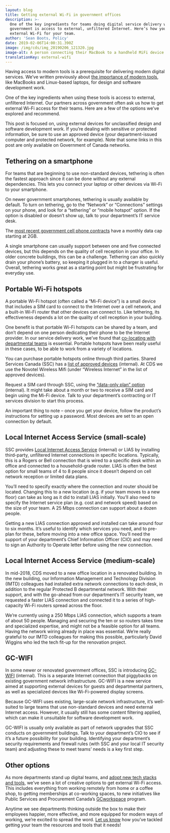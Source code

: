 ```yaml
---
layout: blog
title: Getting external Wi-Fi in government offices
description: >-
  One of the key ingredients for teams doing digital service delivery work in
  government is access to external, unfiltered Internet. Here’s how you can get
  external Wi-Fi for your team.
author: 'Sean Boots, Policy'
date: 2019-02-06T14:00:31.390Z
image: /img/cds/img_20190206_121320.jpg
image-alt: A person connecting their MacBook to a handheld MiFi device.
translationKey: external-wifi
---
```

Having access to modern tools is a prerequisite for delivering modern digital services. We’ve written previously about [the importance of modern tools](https://digital.canada.ca/2018/06/27/tools-to-do-good-work/), like MacBooks and Linux-based laptops, for design and software development work.

One of the key ingredients when using these tools is access to external, unfiltered Internet. Our partners across government often ask us how to get external Wi-Fi access for their teams. Here are a few of the options we’ve explored and recommend.

This post is focused on, using external devices for unclassified design and software development work. If you’re dealing with sensitive or protected information, be sure to use an approved device (your department-issued computer and protected network, for example). Note that some links in this post are only available on Government of Canada networks.

## Tethering on a smartphone

For teams that are beginning to use non-standard devices, tethering is often the fastest approach since it can be done without any external dependencies. This lets you connect your laptop or other devices via Wi-Fi to your smartphone.

On newer government smartphones, tethering is usually available by default. To turn on tethering, go to the “Network” or “Connections” settings on your phone, and look for a “tethering” or “mobile hotspot” option. If the option is disabled or doesn’t show up, talk to your department’s IT service desk.

The [most recent government cell phone contracts](https://www.canada.ca/en/shared-services/news/2017/10/government_of_canadaawardsnewcontractsforgovernmentcellularservi.html) have a monthly data cap starting at 2GB.

A single smartphone can usually support between one and five connected devices, but this depends on the quality of cell reception in your office. In older concrete buildings, this can be a challenge. Tethering can also quickly drain your phone’s battery, so keeping it plugged in to a charger is useful. Overall, tethering works great as a starting point but might be frustrating for everyday use.

## Portable Wi-Fi hotspots

A portable Wi-Fi hotspot (often called a “Mi-Fi device”) is a small device that includes a SIM card to connect to the Internet over a cell network, and a built-in Wi-Fi router that other devices can connect to. Like tethering, its effectiveness depends a lot on the quality of cell reception in your building.

One benefit is that portable Wi-Fi hotspots can be shared by a team, and don’t depend on one person dedicating their phone to be the Internet provider.  In our service delivery work, we’ve found that [co-locating with departmental teams](https://digital.canada.ca/2018/02/15/b-colocating-with-nrcan/) is essential. Portable hotspots have been really useful in these cases, to be able to work from a variety of locations.

You can purchase portable hotspots online through third parties. Shared Services Canada (SSC) has a [list of approved devices](http://www.gcpedia.gc.ca/wiki/Voice_Services_Ordering) (internal). At CDS we use the Novotel Wireless Mifi (under “Wireless Internet” in the list of approved devices).

Request a SIM card through SSC, using the [“data-only plan” option](http://service.ssc-spc.gc.ca/en/services/communicating/mobile-dev-phones/mobile-users) (internal). It might take about a month or two to receive a SIM card and begin using the Mi-Fi device. Talk to your department’s contracting or IT services division to start this process.

An important thing to note – once you get your device, follow the product’s instructions for setting up a password. Most devices are set to an open connection by default.

## Local Internet Access Service (small-scale)

SSC provides [Local Internet Access Service](http://service.ssc-spc.gc.ca/en/services/infrastructure/network-infra/internet-admin) (internal) or LIAS by installing third-party, unfiltered Internet connections in specific locations. Typically, this is a Rogers or Bell connection that is wired to a specific desk within an office and connected to a household-grade router. LIAS is often the best option for small teams of 4 to 8 people since it doesn’t depend on cell network reception or limited data plans.

You’ll need to specify exactly where the connection and router should be located. Changing this to a new location (e.g. if your team moves to a new floor) can take as long as it did to install LIAS initially. You’ll also need to specify the Internet service plan (e.g. cost and network speed) based on the size of your team. A 25 Mbps connection can support about a dozen people.

Getting a new LIAS connection approved and installed can take around four to six months. It’s useful to identify which services you need, and to pre-plan for these, before moving into a new office space. You’ll need the support of your department’s Chief Information Officer (CIO) and may need to sign an Authority to Operate letter before using the new connection.

## Local Internet Access Service (medium-scale)

In mid-2018, CDS moved to a new office location in a renovated building. In the new building, our Information Management and Technology Division (IMTD) colleagues had installed extra network connections to each desk, in addition to the regular Protected B departmental network. With their support, and with the go-ahead from our department’s IT security team, we requested a faster LIAS connection and connected it to a series of high-capacity Wi-Fi routers spread across the floor.

We’re currently using a 250 Mbps LIAS connection, which supports a team of about 50 people. Managing and securing the ten or so routers takes time and specialized expertise, and might not be a feasible option for all teams. Having the network wiring already in place was essential. We’re really grateful to our IMTD colleagues for making this possible, particularly David Wiggins who led the tech fit-up for the renovation project.

## GC-WIFI

In some newer or renovated government offices, SSC is introducing [GC-WIFI](http://service.ssc-spc.gc.ca/en/services/infrastructure/network-infra/intra-building/gcwi-fi) (internal). This is a separate Internet connection that piggybacks on existing government network infrastructure. GC-WIFI is a new service aimed at supporting external devices for guests and departmental partners, as well as specialized devices like Wi-Fi-powered display screens.

Because GC-WIFI uses existing, large-scale network infrastructure, it’s well-suited to large teams that use non-standard devices and need external Internet access. However, it usually still has some content filtering applied, which can make it unsuitable for software development work.

GC-WIFI is usually only available as part of network upgrades that SSC conducts on government buildings. Talk to your department’s CIO to see if it’s a future possibility for your building. Identifying your department’s security requirements and firewall rules (with SSC and your local IT security team) and adjusting these to meet teams’ needs is a key first step.

## Other options

As more departments stand up digital teams, and [adopt new tech stacks and tools](https://medium.com/code-for-canada/inboxing-clever-db6a334dda7d), we’ve seen a lot of creative options to get external Wi-Fi access. This includes everything from working remotely from home or a coffee shop, to getting memberships at co-working spaces, to new initiatives like Public Services and Procurement Canada’s [GCworkspace](https://www.tpsgc-pwgsc.gc.ca/biens-property/mt-wp/mt-wp-eng.html) program.

Anytime we see departments thinking outside the box to make their employees happier, more effective, and more equipped for modern ways of working, we’re excited to spread the word. [Let us know](mailto:cds-snc@tbs-sct.gc.ca) how you’ve tackled getting your team the resources and tools that it needs!
